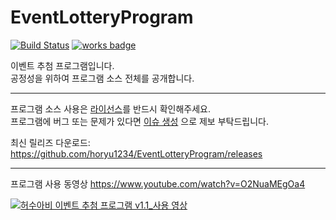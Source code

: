 # EventLotteryProgram
[![Build Status](https://travis-ci.org/horyu1234/EventLotteryProgram.svg?branch=master)](https://travis-ci.org/horyu1234/EventLotteryProgram)
[![works badge](https://cdn.rawgit.com/nikku/works-on-my-machine/v0.2.0/badge.svg)](https://github.com/nikku/works-on-my-machine)

이벤트 추첨 프로그램입니다.  
공정성을 위하여 프로그램 소스 전체를 공개합니다.  

---

프로그램 소스 사용은 [라이선스](https://github.com/horyu1234/EventLotteryProgram/blob/master/LICENSE.md)를 반드시 확인해주세요.  
프로그램에 버그 또는 문제가 있다면 [이슈 생성](https://github.com/horyu1234/EventLotteryProgram/issues/new) 으로 제보 부탁드립니다.

최신 릴리즈 다운로드: https://github.com/horyu1234/EventLotteryProgram/releases

---

프로그램 사용 동영상
https://www.youtube.com/watch?v=O2NuaMEgOa4

[![허수아비 이벤트 추첨 프로그램 v1.1_사용 영상](https://img.youtube.com/vi/O2NuaMEgOa4/0.jpg)](https://www.youtube.com/watch?v=O2NuaMEgOa4)
